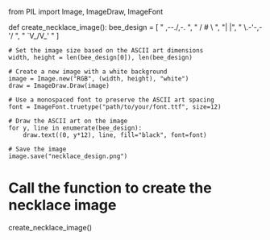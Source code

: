 from PIL import Image, ImageDraw, ImageFont

def create_necklace_image():
    bee_design = [
        "  ,--./,-.  ",
        " / #      \\ ",
        "|          |",
        " \\.-'-,-'/ ",
        "  `V_/V_'  "
    ]

    # Set the image size based on the ASCII art dimensions
    width, height = len(bee_design[0]), len(bee_design)

    # Create a new image with a white background
    image = Image.new("RGB", (width, height), "white")
    draw = ImageDraw.Draw(image)

    # Use a monospaced font to preserve the ASCII art spacing
    font = ImageFont.truetype("path/to/your/font.ttf", size=12)

    # Draw the ASCII art on the image
    for y, line in enumerate(bee_design):
        draw.text((0, y*12), line, fill="black", font=font)

    # Save the image
    image.save("necklace_design.png")

# Call the function to create the necklace image
create_necklace_image()
